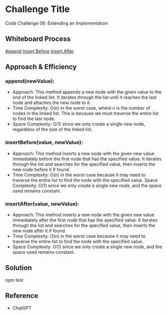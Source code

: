 # Challenge Title

Code Challenge 06: Extending an Implementation

## Whiteboard Process
<!-- Embedded whiteboard image -->
[Append](https://ctojot.github.io/data-structures-and-algorithms/linked-list-insertions/append.png)
[Insert Before](https://ctojot.github.io/data-structures-and-algorithms/linked-list-insertions/insertBefore.png)
[Insert After](https://ctojot.github.io/data-structures-and-algorithms/linked-list-insertions/insertAfter.png)

## Approach & Efficiency
<!-- What approach did you take? Why? What is the Big O space/time for this approach? -->
### append(newValue):

- Approach: This method appends a new node with the given value to the end of the linked list. It iterates through the list until it reaches the last node and attaches the new node to it.
- Time Complexity: O(n) in the worst case, where n is the number of nodes in the linked list. This is because we must traverse the entire list to find the last node.
- Space Complexity: O(1) since we only create a single new node, regardless of the size of the linked list.

### insertBefore(value, newValue):

- Approach: This method inserts a new node with the given new value immediately before the first node that has the specified value. It iterates through the list and searches for the specified value, then inserts the new node before it if found.
- Time Complexity: O(n) in the worst case because it may need to traverse the entire list to find the node with the specified value.
Space Complexity: O(1) since we only create a single new node, and the space used remains constant.

### insertAfter(value, newValue):

- Approach: This method inserts a new node with the given new value immediately after the first node that has the specified value. It iterates through the list and searches for the specified value, then inserts the new node after it if found.
- Time Complexity: O(n) in the worst case because it may need to traverse the entire list to find the node with the specified value.
- Space Complexity: O(1) since we only create a single new node, and the space used remains constant.

## Solution
<!-- Show how to run your code, and examples of it in action -->
npm test

## Reference

- ChatGPT
